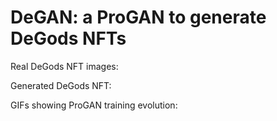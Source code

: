 # DeGAN: a ProGAN to generate DeGods NFTs

Real DeGods NFT images:

Generated DeGods NFT:

GIFs showing ProGAN training evolution:
